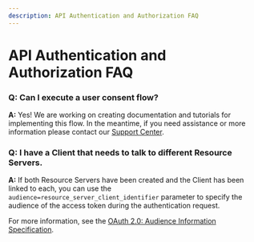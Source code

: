 ```yaml
---
description: API Authentication and Authorization FAQ
---
```


# API Authentication and Authorization FAQ

### Q: Can I execute a user consent flow?

**A:** Yes! We are working on creating documentation and tutorials for implementing this flow. In the meantime, if you need assistance or more information please contact our [Support Center](https://support.auth0.com).

### Q: I have a Client that needs to talk to different Resource Servers.

**A:**  If both Resource Servers have been created and the Client has been linked to each, you can use the `audience=resource_server_client_identifier` parameter to specify the audience of the access token during the authentication request.

For more information, see the [OAuth 2.0: Audience Information Specification](https://tools.ietf.org/html/draft-tschofenig-oauth-audience-00#section-3).
